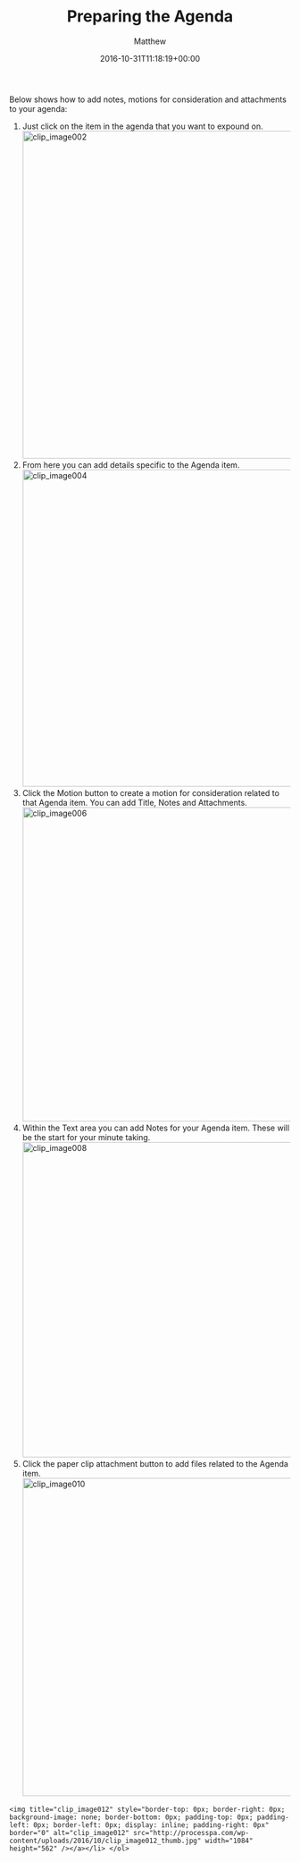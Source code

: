 ﻿---
id: 4901
title: Preparing the Agenda
date: 2016-10-31T11:18:19+00:00
author: Matthew
layout: page
guid: http://processpa.com/?page_id=4901
---
Below shows how to add notes, motions for consideration and attachments to your agenda: 

  1. Just click on the item in the agenda that you want to expound on.  
    [<img title="clip_image002" style="border-top: 0px; border-right: 0px; background-image: none; border-bottom: 0px; padding-top: 0px; padding-left: 0px; border-left: 0px; display: inline; padding-right: 0px" border="0" alt="clip_image002" src="http://processpa.com/wp-content/uploads/2016/10/clip_image002_thumb-1.jpg" width="1084" height="586" />](http://processpa.com/wp-content/uploads/2016/10/clip_image002-1.jpg)
  2. From here you can add details specific to the Agenda item.  
    [<img title="clip_image004" style="border-top: 0px; border-right: 0px; background-image: none; border-bottom: 0px; padding-top: 0px; padding-left: 0px; border-left: 0px; display: inline; padding-right: 0px" border="0" alt="clip_image004" src="http://processpa.com/wp-content/uploads/2016/10/clip_image004_thumb-1.jpg" width="1084" height="567" />](http://processpa.com/wp-content/uploads/2016/10/clip_image004-1.jpg)
  3. Click the Motion button to create a motion for consideration related to that Agenda item. You can add Title, Notes and Attachments.  
    [<img title="clip_image006" style="border-top: 0px; border-right: 0px; background-image: none; border-bottom: 0px; padding-top: 0px; padding-left: 0px; border-left: 0px; display: inline; padding-right: 0px" border="0" alt="clip_image006" src="http://processpa.com/wp-content/uploads/2016/10/clip_image006_thumb-1.jpg" width="1084" height="562" />](http://processpa.com/wp-content/uploads/2016/10/clip_image006-1.jpg)
  4. Within the Text area you can add Notes for your Agenda item. These will be the start for your minute taking.  
    [<img title="clip_image008" style="border-top: 0px; border-right: 0px; background-image: none; border-bottom: 0px; padding-top: 0px; padding-left: 0px; border-left: 0px; display: inline; padding-right: 0px" border="0" alt="clip_image008" src="http://processpa.com/wp-content/uploads/2016/10/clip_image008_thumb.jpg" width="1072" height="564" />](http://processpa.com/wp-content/uploads/2016/10/clip_image008.jpg)
  5. Click the paper clip attachment button to add files related to the Agenda item.  
    [<img title="clip_image010" style="border-top: 0px; border-right: 0px; background-image: none; border-bottom: 0px; padding-top: 0px; padding-left: 0px; border-left: 0px; display: inline; padding-right: 0px" border="0" alt="clip_image010" src="http://processpa.com/wp-content/uploads/2016/10/clip_image010_thumb.jpg" width="1084" height="569" />](http://processpa.com/wp-content/uploads/2016/10/clip_image010.jpg)
 
    
    <img title="clip_image012" style="border-top: 0px; border-right: 0px; background-image: none; border-bottom: 0px; padding-top: 0px; padding-left: 0px; border-left: 0px; display: inline; padding-right: 0px" border="0" alt="clip_image012" src="http://processpa.com/wp-content/uploads/2016/10/clip_image012_thumb.jpg" width="1084" height="562" /></a></li> </ol>